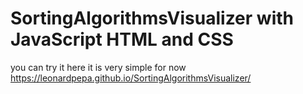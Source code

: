 # SortingAlgorithmsVisualizer with JavaScript HTML and CSS
you can try it here it is very simple for now 
https://leonardpepa.github.io/SortingAlgorithmsVisualizer/
